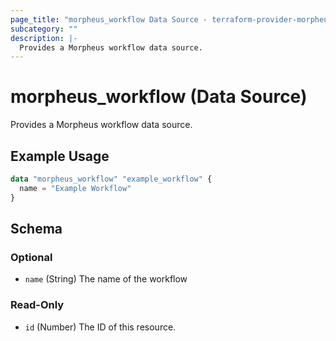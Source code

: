 ```yaml
---
page_title: "morpheus_workflow Data Source - terraform-provider-morpheus"
subcategory: ""
description: |-
  Provides a Morpheus workflow data source.
---
```


# morpheus_workflow (Data Source)

Provides a Morpheus workflow data source.

## Example Usage

```terraform
data "morpheus_workflow" "example_workflow" {
  name = "Example Workflow"
}
```

<!-- schema generated by tfplugindocs -->
## Schema

### Optional

- `name` (String) The name of the workflow

### Read-Only

- `id` (Number) The ID of this resource.